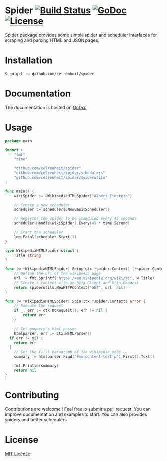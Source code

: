# Spider [![Build Status](https://travis-ci.org/celrenheit/spider.svg?branch=master)](https://travis-ci.org/celrenheit/spider) [![GoDoc](https://godoc.org/github.com/celrenheit/spider?status.svg)](https://godoc.org/github.com/celrenheit/spider) [![License](https://img.shields.io/badge/license-MIT-blue.svg)](LICENSE)

Spider package provides some simple spider and scheduler interfaces for scraping and parsing HTML and JSON pages.

# Installation

```shell
$ go get -u github.com/celrenheit/spider
```

# Documentation

The documentation is hosted on [GoDoc](https://godoc.org/github.com/celrenheit/spider).

# Usage

```go
package main

import (
	"fmt"
	"time"

	"github.com/celrenheit/spider"
	"github.com/celrenheit/spider/schedulers"
	"github.com/celrenheit/spider/spiderutils"
)

func main() {
	wikiSpider := &WikipediaHTMLSpider{"Albert Einstein"}

	// Create a new scheduler
	scheduler := schedulers.NewBasicScheduler()

	// Register the spider to be scheduled every 45 seconds
	scheduler.Handle(wikiSpider).Every(45 * time.Second)

	// Start the scheduler
	log.Fatal(scheduler.Start())
}

type WikipediaHTMLSpider struct {
	Title string
}

func (w *WikipediaHTMLSpider) Setup(ctx *spider.Context) (*spider.Context, error) {
	// Define the url of the wikipedia page
	url := fmt.Sprintf("https://en.wikipedia.org/wiki/%s", w.Title)
	// Create a context with an http.Client and http.Request
	return spiderutils.NewHTTPContext("GET", url, nil)
}

func (w *WikipediaHTMLSpider) Spin(ctx *spider.Context) error {
	// Execute the request
	if _, err := ctx.DoRequest(); err != nil {
		return err
	}

	// Get goquery's html parser
	htmlparser, err := ctx.HTMLParser()
  if err != nil {
    return err
  }
	// Get the first paragraph of the wikipedia page
	summary := htmlparser.Find("#mw-content-text p").First().Text()

	fmt.Println(summary)
	return nil
}
```

# Contributing

Contributions are welcome ! Feel free to submit a pull request.
You can improve documentation and examples to start.
You can also provides spiders and better schedulers.

# License

[MIT License](https://github.com/celrenheit/spider/blob/master/LICENSE)
